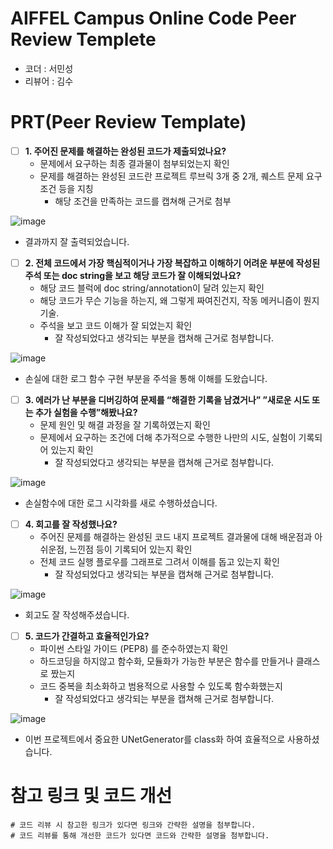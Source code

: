 # AIFFEL Campus Online Code Peer Review Templete
- 코더 : 서민성
- 리뷰어 : 김수


# PRT(Peer Review Template)
- [ ]  **1. 주어진 문제를 해결하는 완성된 코드가 제출되었나요?**
    - 문제에서 요구하는 최종 결과물이 첨부되었는지 확인
    - 문제를 해결하는 완성된 코드란 프로젝트 루브릭 3개 중 2개, 
    퀘스트 문제 요구조건 등을 지칭
        - 해당 조건을 만족하는 코드를 캡쳐해 근거로 첨부
    
![image](https://github.com/sujin7822/AIFFEL_Quest-fork2/assets/122075306/23241d4c-d986-4c7b-8db3-5bd49dba2c8c)

- 결과까지 잘 출력되었습니다.

- [ ]  **2. 전체 코드에서 가장 핵심적이거나 가장 복잡하고 이해하기 어려운 부분에 작성된 
주석 또는 doc string을 보고 해당 코드가 잘 이해되었나요?**
    - 해당 코드 블럭에 doc string/annotation이 달려 있는지 확인
    - 해당 코드가 무슨 기능을 하는지, 왜 그렇게 짜여진건지, 작동 메커니즘이 뭔지 기술.
    - 주석을 보고 코드 이해가 잘 되었는지 확인
        - 잘 작성되었다고 생각되는 부분을 캡쳐해 근거로 첨부합니다.

![image](https://github.com/sujin7822/AIFFEL_Quest-fork2/assets/122075306/dd91918a-cedc-4ed2-a336-abab7a89466f)

- 손실에 대한 로그 함수 구현 부분을 주석을 통해 이해를 도왔습니다.
        
- [ ]  **3. 에러가 난 부분을 디버깅하여 문제를 “해결한 기록을 남겼거나” 
”새로운 시도 또는 추가 실험을 수행”해봤나요?**
    - 문제 원인 및 해결 과정을 잘 기록하였는지 확인
    - 문제에서 요구하는 조건에 더해 추가적으로 수행한 나만의 시도, 
    실험이 기록되어 있는지 확인
        - 잘 작성되었다고 생각되는 부분을 캡쳐해 근거로 첨부합니다.

![image](https://github.com/sujin7822/AIFFEL_Quest-fork2/assets/122075306/9cecc0c3-ac2b-48ed-82a5-917a08578368)

- 손실함수에 대한 로그 시각화를 새로 수행하셨습니다.
        
- [ ]  **4. 회고를 잘 작성했나요?**
    - 주어진 문제를 해결하는 완성된 코드 내지 프로젝트 결과물에 대해
    배운점과 아쉬운점, 느낀점 등이 기록되어 있는지 확인
    - 전체 코드 실행 플로우를 그래프로 그려서 이해를 돕고 있는지 확인
        - 잘 작성되었다고 생각되는 부분을 캡쳐해 근거로 첨부합니다.

![image](https://github.com/sujin7822/AIFFEL_Quest-fork2/assets/122075306/41cfe52a-3e3d-45c1-b576-3b64771324f4)

- 회고도 잘 작성해주셨습니다.
        
- [ ]  **5. 코드가 간결하고 효율적인가요?**
    - 파이썬 스타일 가이드 (PEP8) 를 준수하였는지 확인
    - 하드코딩을 하지않고 함수화, 모듈화가 가능한 부분은 함수를 만들거나 클래스로 짰는지
    - 코드 중복을 최소화하고 범용적으로 사용할 수 있도록 함수화했는지
        - 잘 작성되었다고 생각되는 부분을 캡쳐해 근거로 첨부합니다.

![image](https://github.com/sujin7822/AIFFEL_Quest-fork2/assets/122075306/f61e43f7-18da-4cdb-b5c6-e777687384c8)

- 이번 프로젝트에서 중요한 UNetGenerator를 class화 하여 효율적으로 사용하셨습니다.

# 참고 링크 및 코드 개선
```
# 코드 리뷰 시 참고한 링크가 있다면 링크와 간략한 설명을 첨부합니다.
# 코드 리뷰를 통해 개선한 코드가 있다면 코드와 간략한 설명을 첨부합니다.
```
